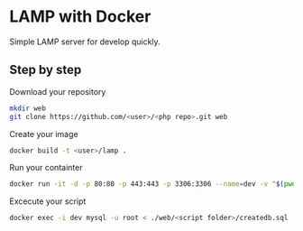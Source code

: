 # LAMP with Docker
Simple LAMP server for develop quickly.

## Step by step
Download your repository
```sh
mkdir web 
git clone https://github.com/<user>/<php repo>.git web
```
Create your image
```sh
docker build -t <user>/lamp .
```
Run your containter
```sh
docker run -it -d -p 80:80 -p 443:443 -p 3306:3306 --name=dev -v "$(pwd)"/web:/var/www/html <user>/lamp
```
Excecute your script
```sh
docker exec -i dev mysql -u root < ./web/<script folder>/createdb.sql
```
